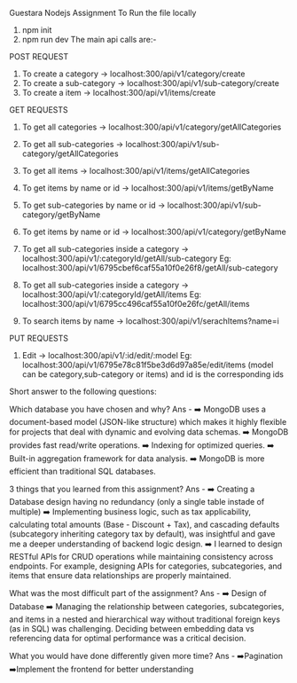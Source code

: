 Guestara Nodejs Assignment
To Run the file locally 
  1) npm init
  2) npm run dev
The main api calls are:-

  POST REQUEST
  1) To create a category -> localhost:300/api/v1/category/create
  2) To create a sub-category -> localhost:300/api/v1/sub-category/create
  3) To create a item -> localhost:300/api/v1/items/create

  GET REQUESTS
  1) To get all categories -> localhost:300/api/v1/category/getAllCategories
  2) To get all sub-categories -> localhost:300/api/v1/sub-category/getAllCategories
  3) To get all items -> localhost:300/api/v1/items/getAllCategories

  4) To get items by name or id -> localhost:300/api/v1/items/getByName
  5) To get sub-categories by name or id -> localhost:300/api/v1/sub-category/getByName
  6) To get items by name or id -> localhost:300/api/v1/category/getByName

  7) To get all sub-categories inside a category -> localhost:300/api/v1/:categoryId/getAll/sub-category
     Eg: localhost:300/api/v1/6795cbef6caf55a10f0e26f8/getAll/sub-category
  8) To get all sub-categories inside a category -> localhost:300/api/v1/:categoryId/getAll/items
     Eg: localhost:300/api/v1/6795cc496caf55a10f0e26fc/getAll/items

  9) To search items by name -> localhost:300/api/v1/serachItems?name=i

  PUT REQUESTS
  1) Edit -> localhost:300/api/v1/:id/edit/:model
      Eg: localhost:300/api/v1/6795e78c81f5be3d6d97a85e/edit/items (model can be category,sub-category or items) and id is the corresponding ids

Short answer to the following questions:

Which database you have chosen and why?
Ans - ➡️ MongoDB uses a document-based model (JSON-like structure) which makes it highly flexible for projects that deal with dynamic and evolving data schemas.
      ➡️ MongoDB provides fast read/write operations. 
      ➡️ Indexing for optimized queries.
      ➡️ Built-in aggregation framework for data analysis.
      ➡️ MongoDB is more efficient than traditional SQL databases.
      
3 things that you learned from this assignment?
Ans - ➡️ Creating a Database design having no redundancy (only a single table instade of multiple)
      ➡️ Implementing business logic, such as tax applicability, calculating total amounts (Base - Discount + Tax), and cascading defaults (subcategory inheriting category tax by default), was insightful and gave me a deeper understanding of backend logic design.
      ➡️ I learned to design RESTful APIs for CRUD operations while maintaining consistency across endpoints. For example, designing APIs for categories, subcategories, and items that ensure data relationships are properly maintained.
      
What was the most difficult part of the assignment?
Ans - ➡️ Design of Database
      ➡️ Managing the relationship between categories, subcategories, and items in a nested and hierarchical way without traditional foreign keys (as in SQL) was challenging. Deciding between embedding data vs referencing data for optimal performance was a critical decision.
      
What you would have done differently given more time?
Ans - ➡️Pagination 
      ➡️Implement the frontend for better understanding
  
